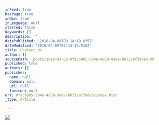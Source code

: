 ```yaml
---
inFeed: true
hasPage: true
inNav: true
inLanguage: null
starred: false
keywords: []
description: ''
datePublished: '2016-04-09T03:14:19.835Z'
dateModified: '2016-04-09T03:14:19.516Z'
title: Contact Us
author: []
sourcePath: _posts/2016-03-05-0fac5905-594e-4858-9e0a-b0722ef39de0.md
published: true
authors: []
publisher:
  name: null
  domain: null
  url: null
  favicon: null
url: 0fac5905-594e-4858-9e0a-b0722ef39de0/index.html
_type: Article

---
```

![](https://s3-us-west-2.amazonaws.com/the-grid-img/p/9f6dd4c65c04603cbcdef0706179d7007a5ae167.jpg)